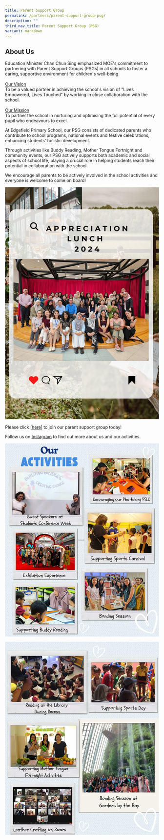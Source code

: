 ```yaml
---
title: Parent Support Group
permalink: /partners/parent-support-group-psg/
description: ""
third_nav_title: Parent Support Group (PSG)
variant: markdown
---
```

## About Us
Education Minister Chan Chun Sing emphasized MOE's commitment to partnering with Parent Support Groups (PSGs) in all schools to foster a caring, supportive environment for children's well-being. <br>
<br>
<u>
Our Vision
</u>
<br>
To be a valued partner in achieving the school's vision of "Lives Empowered, Lives Touched" by working in close collaboration with the school.
<br>
<br>
<u>
Our Mission
</u>
<br>
To partner the school in nurturing and optimising the full potential of every pupil who endeavours to excel.

At Edgefield Primary School, our PSG consists of dedicated parents who
contribute to school programs, national events and festive  celebrations, enhancing students' holistic development.

Through activities like Buddy Reading, Mother Tongue Fortnight and community events, our PSG actively supports both academic and social aspects of school life, playing a crucial role in helping students reach their potential in collaboration with the school.

We encourage all parents to be actively involved in the school activities and everyone is welcome to come on board!

![PSG Family](/images/PSG_Family.jpg)


Please click [[here](https://docs.google.com/forms/d/e/1FAIpQLSeKs6n11d3kmMw47ecn68jTPNjB8bl6F8lCKUcOQ2Y8geHieA/viewform?embedded=true)] to join our parent support group today!

Follow us on&nbsp;[Instagram](https://instagram.com/efps_psg?igshid=YmMyMTA2M2Y=) to find out more about us and our activities.

![](/images/Photo1.jpg)

![](/images/2.jpg)